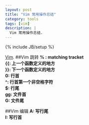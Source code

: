 ```yaml
---
layout: post
title: "Vim 常用操作总结"
category: tools 
tags: [vim]
description: |
  Vim 常用操作总结. 
---
```

{% include JB/setup %}

[Vim](http://www.vim.org/).
##Vim 跳转
**% : matching tracket**   
**{{: 上一个函数定义的地方**  
**}}: 下一个函数定义的地方**  
**0: 行首**  
**^: 行首第一个非空格字符**  
**$: 行尾**  
**gg: 文件首**  
**G: 文件尾**  

##Vim 编辑
**A: 写行尾**  
**I: 写行首**  


